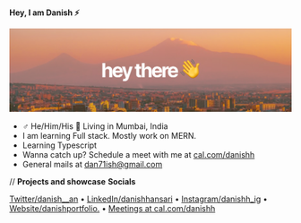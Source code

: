 **Hey, I am Danish ⚡️**

![gh-profile-banner](./media/gh-profile-banner.png)

- ♂ He/Him/His 📍 Living in Mumbai, India
- I am learning Full stack. Mostly work on MERN.
- Learning Typescript 
- Wanna catch up? Schedule a meet with me at [cal.com/danishh](https://cal.com/danishh)
- General mails at dan71ish@gmail.com

// **Projects and showcase**
**Socials**

[Twitter/danish__an](https://twitter.com/danish__an) &bullet; [LinkedIn/danishhansari](https://linkedin.com/in/danishhansari) &bullet; [Instagram/danishh_ig](https://instagram.com/danishh_ig) &bullet; [Website/danishportfolio.](https://danishhportfolio.vercel.app) &bullet; [Meetings at cal.com/danishh](https://cal.com/danishh)
